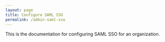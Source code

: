 ```yaml
---
layout: page
title: Configure SAML SSO
permalink: /admin-saml-sso
---
```


This is the documentation for configuring SAML SSO for an organization.

